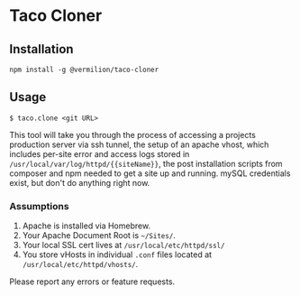 # Taco Cloner
 ## Installation
  `npm install -g @vermilion/taco-cloner`

## Usage
  ```
  $ taco.clone <git URL>
  ```
  
  This tool will take you through the process of accessing a projects production server via ssh tunnel,  the setup of an apache vhost, which includes per-site error and access logs stored in `/usr/local/var/log/httpd/{{siteName}}`, the post installation scripts from composer and npm needed to get a site up and running. mySQL credentials exist, but don't do anything right now. 
  
  ### Assumptions
  1. Apache is installed via Homebrew.
  1. Your Apache Document Root is  `~/Sites/`.
  1. Your local SSL cert lives at `/usr/local/etc/httpd/ssl/`
  1. You store vHosts in individual `.conf` files located at `/usr/local/etc/httpd/vhosts/`.
  
  
Please report any errors or feature requests.